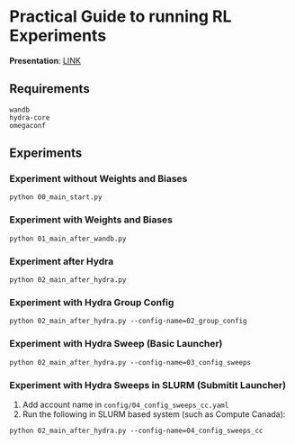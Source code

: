 # Practical Guide to running RL Experiments

**Presentation**: [LINK](https://www.google.com)

## Requirements

```
wandb
hydra-core
omegaconf
```
## Experiments

### Experiment without Weights and Biases
```
python 00_main_start.py
```
### Experiment with Weights and Biases
```
python 01_main_after_wandb.py
```

### Experiment after Hydra
```
python 02_main_after_hydra.py
```

### Experiment with Hydra Group Config
```
python 02_main_after_hydra.py --config-name=02_group_config
```

### Experiment with Hydra Sweep (Basic Launcher)
```
python 02_main_after_hydra.py --config-name=03_config_sweeps
```

### Experiment with Hydra Sweeps in SLURM (Submitit Launcher)
1. Add account name in `config/04_config_sweeps_cc.yaml`
2. Run the following in SLURM based system (such as Compute Canada): 
```
python 02_main_after_hydra.py --config-name=04_config_sweeps_cc 
```